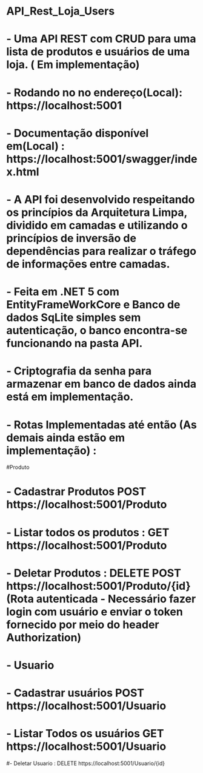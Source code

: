 # API_Rest_Loja_Users

# - Uma API REST com CRUD para uma lista de produtos e usuários de uma loja. ( Em implementação) 
# - Rodando no no endereço(Local): https://localhost:5001
# - Documentação disponível em(Local) : https://localhost:5001/swagger/index.html
# - A API foi desenvolvido respeitando os princípios da Arquitetura Limpa, dividido em camadas e utilizando o princípios de inversão de dependências para realizar o tráfego de informações entre camadas.
# - Feita em .NET 5 com EntityFrameWorkCore e Banco de dados SqLite simples sem autenticação, o banco encontra-se funcionando na pasta API. 
# - Criptografia da senha para armazenar em banco de dados ainda está em implementação.

# - Rotas Implementadas até então (As demais  ainda estão em implementação) : 
#Produto
# - Cadastrar Produtos POST https://localhost:5001/Produto
# - Listar todos os produtos : GET https://localhost:5001/Produto
# - Deletar Produtos : DELETE POST https://localhost:5001/Produto/{id} (Rota autenticada - Necessário fazer login com usuário e enviar o token fornecido por meio do header Authorization)

# - Usuario
# - Cadastrar usuários POST https://localhost:5001/Usuario
# - Listar Todos os usuários GET https://localhost:5001/Usuario
#- Deletar Usuario : DELETE https://localhost:5001/Usuario/{id}
